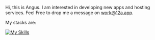 Hi, this is Angus. I am interested in developing new apps and hosting services. Feel Free to drop me a message on work@12a.app.

My stacks are:

[![My Skills](https://skillicons.dev/icons?i=html,css,js,ts,react,vue,git,redux,bash,bootstrap,docker,electron,express,github,jquery,linux,mastodon,neovim,netlify,nginx,nodejs,tailwind,vite,vscode)](https://skillicons.dev)

<!--
**angus6b23/angus6b23** is a ✨ _special_ ✨ repository because its `README.md` (this file) appears on your GitHub profile.

Here are some ideas to get you started:

- 🔭 I’m currently working on ...
- 🌱 I’m currently learning ...
- 👯 I’m looking to collaborate on ...
- 🤔 I’m looking for help with ...
- 💬 Ask me about ...
- 📫 How to reach me: ...
- 😄 Pronouns: ...
- ⚡ Fun fact: ...
-->
